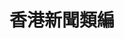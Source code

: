 ---
lang: zh-Hant
title: 香港新聞類編
tagline: 
home: true
heroImage: /fig/logo.svg
actions:
  - text: 簡介
    link: /about.html
    type: secondary
footer: Archives and History Centre, SUSTech
---